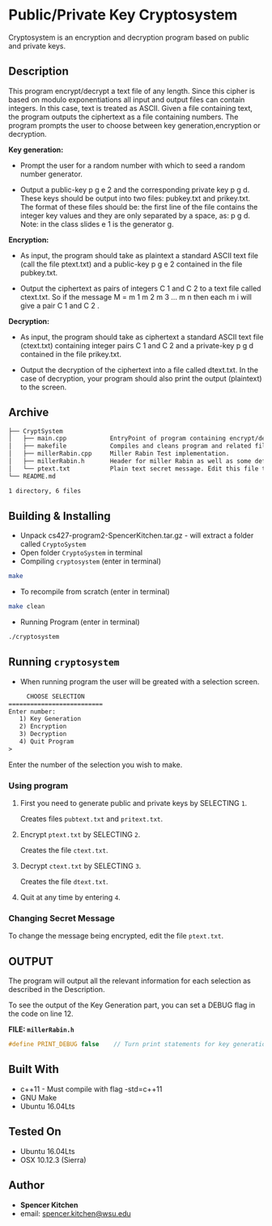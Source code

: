 # Public/Private Key Cryptosystem

Cryptosystem is an encryption and decryption program based on public and private keys.

## Description

This program encrypt/decrypt a text file of any length. Since this cipher is based on
modulo exponentiations all input and output files can contain integers. In this case, text is treated
as ASCII. Given a file containing text, the program outputs the ciphertext as a file containing numbers.
The program prompts the user to choose between key generation,encryption or decryption.

**Key generation:**

* Prompt the user for a random number with which to seed a random number generator.

* Output a public-key p g e 2 and the corresponding private key p g d. These keys should be output into two files: pubkey.txt and prikey.txt. The format of these files should be: the first line of the file contains the integer key values and they are only separated by a space, as: p g d. Note: in the class slides e 1 is the generator g.

**Encryption:**

* As input, the program should take as plaintext a standard ASCII text file (call the file ptext.txt) and a public-key p g e 2 contained in the file pubkey.txt.

* Output the ciphertext as pairs of integers C 1 and C 2 to a text file called ctext.txt. So if the message M = m 1 m 2 m 3 ... m n then each m i will give a pair C 1 and C 2 .

**Decryption:**

* As input, the program should take as ciphertext a standard ASCII text file (ctext.txt) containing integer pairs C 1 and C 2 and a private-key p g d contained in the file prikey.txt.

* Output the decryption of the ciphertext into a file called dtext.txt. In the case of decryption, your program should also print the output (plaintext) to the screen.

## Archive

```txt
├── CryptSystem
│   ├── main.cpp            EntryPoint of program containing encrypt/decrypt functions and menu.
│   ├── makefile            Compiles and cleans program and related files.
│   ├── millerRabin.cpp     Miller Rabin Test implementation.
│   ├── millerRabin.h       Header for miller Rabin as well as some definitions.
│   └── ptext.txt           Plain text secret message. Edit this file to change message.
└── README.md

1 directory, 6 files
```

## Building & Installing

* Unpack cs427-program2-SpencerKitchen.tar.gz - will extract a folder called `CryptoSystem`
* Open folder `CryptoSystem` in terminal
* Compiling `cryptosystem` (enter in terminal)

```bash
make
```

* To recompile from scratch (enter in terminal)

```bash
make clean
```

* Running Program (enter in terminal)

```bash
./cryptosystem
```

## Running `cryptosystem`

* When running program the user will be greated with a selection screen.

```txt
     CHOOSE SELECTION
==========================
Enter number:
   1) Key Generation
   2) Encryption
   3) Decryption
   4) Quit Program
>
```

Enter the number of the selection you wish to make.

### Using program

1. First you need to generate public and private keys by SELECTING `1`.

    Creates files `pubtext.txt` and `pritext.txt`.
1. Encrypt `ptext.txt` by SELECTING `2`.

    Creates the file `ctext.txt`.
1. Decrypt `ctext.txt` by SELECTING `3`.

    Creates the file `dtext.txt`.
1. Quit at any time by entering `4`.

### Changing Secret Message

To change the message being encrypted, edit the file `ptext.txt`.

## OUTPUT

The program will output all the relevant information for each selection as described in the Description.

To see the output of the Key Generation part, you can set a DEBUG flag in the code on line 12.

**FILE: `millerRabin.h`**

```c++
#define PRINT_DEBUG false    // Turn print statements for key generation on and off
```

## Built With

* c++11 - Must compile with flag -std=c++11
* GNU Make
* Ubuntu 16.04Lts

## Tested On

* Ubuntu 16.04Lts
* OSX 10.12.3 (Sierra)

## Author

* **Spencer Kitchen**
* email: spencer.kitchen@wsu.edu
